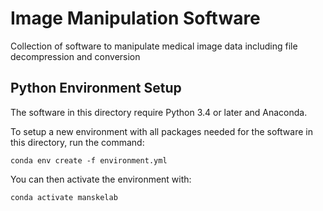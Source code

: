 # Image Manipulation Software
Collection of software to manipulate medical image data including file decompression and conversion

## Python Environment Setup
The software in this directory require Python 3.4 or later and Anaconda.

To setup a new environment with all packages needed for the software in this directory, run the command:
```
conda env create -f environment.yml
```

You can then activate the environment with:
```
conda activate manskelab
```
